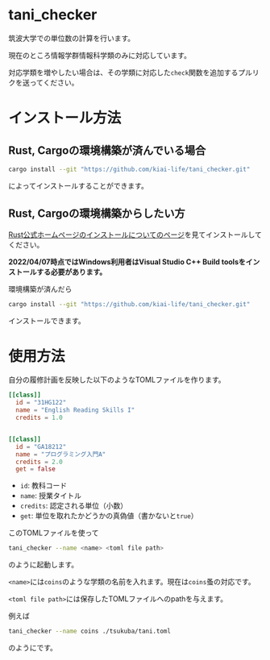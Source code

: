 # tani_checker

筑波大学での単位数の計算を行います。

現在のところ情報学群情報科学類のみに対応しています。

対応学類を増やしたい場合は、その学類に対応した`check`関数を追加するプルリクを送ってください。

# インストール方法

## Rust, Cargoの環境構築が済んでいる場合

```sh
cargo install --git "https://github.com/kiai-life/tani_checker.git"
```

によってインストールすることができます。


## Rust, Cargoの環境構築からしたい方


[Rust公式ホームページのインストールについてのページ](https://www.rust-lang.org/ja/tools/install)を見てインストールしてください。

**2022/04/07時点ではWindows利用者はVisual Studio C++ Build toolsをインストールする必要があります。**


環境構築が済んだら

```sh
cargo install --git "https://github.com/kiai-life/tani_checker.git"
```

インストールできます。


# 使用方法

自分の履修計画を反映した以下のようなTOMLファイルを作ります。

```toml
[[class]]
  id = "31HG122"
  name = "English Reading Skills I"
  credits = 1.0


[[class]]
  id = "GA18212"
  name = "プログラミング入門A"
  credits = 2.0
  get = false
```

- `id`: 教科コード
- `name`: 授業タイトル
- `credits`: 認定される単位（小数）
- `get`: 単位を取れたかどうかの真偽値（書かないと`true`）


このTOMLファイルを使って

```sh
tani_checker --name <name> <toml file path>
```

のように起動します。

`<name>`には`coins`のような学類の名前を入れます。現在は`coins`蚤の対応です。

`<toml file path>`には保存したTOMLファイルへのpathを与えます。


例えば

```sh
tani_checker --name coins ./tsukuba/tani.toml
```

のようにです。
